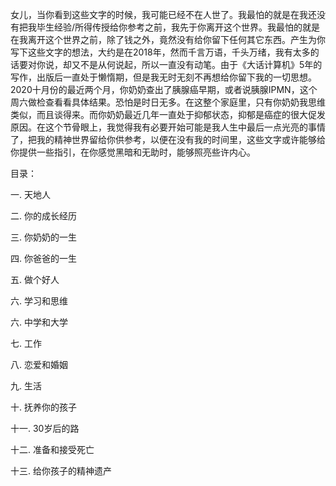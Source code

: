 女儿，当你看到这些文字的时候，我可能已经不在人世了。我最怕的就是在我还没有把我毕生经验/所得传授给你参考之前，我先于你离开这个世界。我最怕的就是在我离开这个世界之前，除了钱之外，竟然没有给你留下任何其它东西。产生为你写下这些文字的想法，大约是在2018年，然而千言万语，千头万绪，我有太多的话要对你说，却又不是从何说起，所以一直没有动笔。由于《大话计算机》5年的写作，出版后一直处于懒惰期，但是我无时无刻不再想给你留下我的一切思想。2020十月份的最近两个月，你奶奶查出了胰腺癌早期，或者说胰腺IPMN，这个周六做检查看看具体结果。恐怕是时日无多。在这整个家庭里，只有你奶奶我思维类似，而且谈得来。而你奶奶最近几年一直处于抑郁状态，抑郁是癌症的很大促发原因。在这个节骨眼上，我觉得我有必要开始可能是我人生中最后一点光亮的事情了，把我的精神世界留给你供参考，以便在没有我的时间里，这些文字或许能够给你提供一些指引，在你感觉黑暗和无助时，能够照亮些许内心。

目录：

一. 天地人

二. 你的成长经历

三. 你奶奶的一生

四. 你爸爸的一生

五. 做个好人

六. 学习和思维

六. 中学和大学

七. 工作

八. 恋爱和婚姻

九. 生活

十. 抚养你的孩子

十一. 30岁后的路

十二. 准备和接受死亡

十三. 给你孩子的精神遗产

